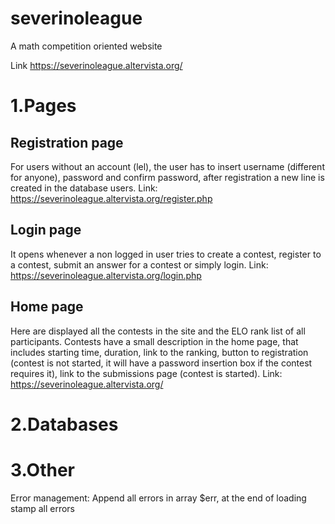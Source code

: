 # severinoleague
A math competition oriented website

Link https://severinoleague.altervista.org/

# 1.Pages 

## Registration page 
For users without an account (lel), the user has to insert username (different for anyone), password and confirm password, after registration a new line is created in the database users.
Link: https://severinoleague.altervista.org/register.php


## Login page
It opens whenever a non logged in user tries to create a contest, register to a contest, submit an answer for a contest or simply login.
Link: https://severinoleague.altervista.org/login.php

## Home page 
Here are displayed all the contests in the site and the ELO rank list of all participants.
Contests have a small description in the home page, that includes starting time, duration, link to the ranking, button to registration (contest is not started, it will have a password insertion box if the contest requires it), link to the submissions page (contest is started).
Link: https://severinoleague.altervista.org/

# 2.Databases

# 3.Other

Error management: Append all errors in array $err, at the end of loading stamp all errors

